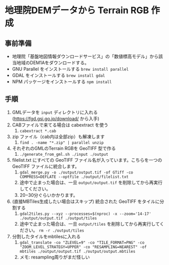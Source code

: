 # 地理院DEMデータから Terrain RGB 作成

## 事前準備

* 地理院「基盤地図情報ダウンロードサービス」の「数値標高モデル」から該当地域のDEM1Aをダウンロードする。
* GNU Parallel をインストールする `brew install parallel`
* GDAL をインストールする `brew install gdal`
* NPM パッケージをインストールする `npm install`

## 手順

1. GMLデータを `input` ディレクトリに入れる (https://fgd.gsi.go.jp/download/ から入手)
1. CABファイルで来てる場合は cabextract を使う
    1. `cabextract *.cab`
1. zip ファイル（cab内は全部zip）も解凍します
    1. `find . -name "*.zip" | parallel unzip`
1. それぞれのGMLのTerrain RGBを GeoTIFF 型で作る
    1. `./generate_from_gml.sh ./input ./output`
1. filelist.txt にすべての GeoTIFF ファイル名が入っています。こちらを一つの GeoTIFF ファイルに統合します。
    1. `gdal_merge.py -o ./output/output.tif -of GTiff -co COMPRESS=DEFLATE --optfile ./output/filelist.txt`
    1. 途中で止まった場合は、一旦 `output/output.tif` を削除してから再実行してください。
    1. 20−30分ぐらいかかります。
1. (直接MBTiles生成したい場合はスキップ) 統合された GeoTIFF をタイルに分割する
    1. `gdal2tiles.py --xyz --processes=$(nproc) -x --zoom='14-17' ./output/output.tif ./output/tiles`
    1. 途中で止まった場合は、一旦 `output/tiles` を削除してから再実行してください。 `rm -r ./output/tiles`
1. 分割したタイルをmbtilesに入れる
    1. `gdal_translate -co "ZLEVEL=9" -co "TILE_FORMAT=PNG" -co "ZOOM_LEVEL_STRATEGY=UPPER" -co "RESAMPLING=NEAREST" -of mbtiles ./output/output.tif ./output/output.mbtiles`
    1. メモ: resampling周りがまだ怪しい
